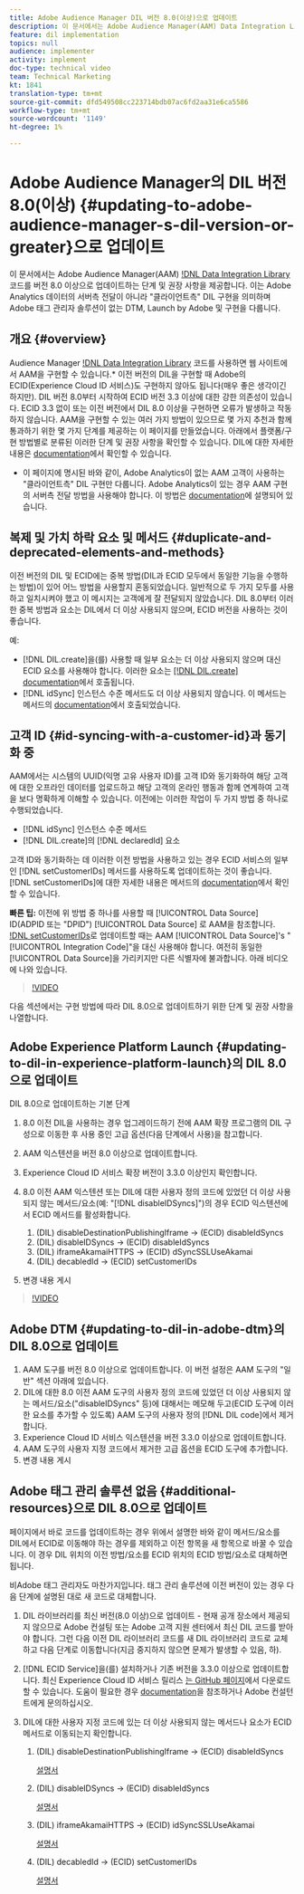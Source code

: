 ```yaml
---
title: Adobe Audience Manager DIL 버전 8.0(이상)으로 업데이트
description: 이 문서에서는 Adobe Audience Manager(AAM) Data Integration Library(DIL) 코드를 버전 8.0 이상으로 업데이트하는 단계 및 권장 사항을 제공합니다. 이는 Adobe Analytics 데이터의 서버측 전달이 아니라 "클라이언트측" DIL 구현을 의미하며 Adobe 태그 관리자 솔루션이 없는 DTM, Launch by Adobe 및 구현을 다룹니다.
feature: dil implementation
topics: null
audience: implementer
activity: implement
doc-type: technical video
team: Technical Marketing
kt: 1841
translation-type: tm+mt
source-git-commit: dfd549508cc223714bdb07ac6fd2aa31e6ca5586
workflow-type: tm+mt
source-wordcount: '1149'
ht-degree: 1%

---
```



# Adobe Audience Manager의 DIL 버전 8.0(이상) {#updating-to-adobe-audience-manager-s-dil-version-or-greater}으로 업데이트

이 문서에서는 Adobe Audience Manager(AAM) [!DNL Data Integration Library](DIL) 코드를 버전 8.0 이상으로 업데이트하는 단계 및 권장 사항을 제공합니다. 이는 Adobe Analytics 데이터의 서버측 전달이 아니라 &quot;클라이언트측&quot; DIL 구현을 의미하며 Adobe 태그 관리자 솔루션이 없는 DTM, Launch by Adobe 및 구현을 다룹니다.

## 개요 {#overview}

Audience Manager [!DNL Data Integration Library](DIL) 코드를 사용하면 웹 사이트에서 AAM을 구현할 수 있습니다.* 이전 버전의 DIL을 구현할 때 Adobe의 ECID(Experience Cloud ID 서비스)도 구현하지 않아도 됩니다(매우 좋은 생각이긴 하지만). DIL 버전 8.0부터 시작하여 ECID 버전 3.3 이상에 대한 강한 의존성이 있습니다. ECID 3.3 없이 또는 이전 버전에서 DIL 8.0 이상을 구현하면 오류가 발생하고 작동하지 않습니다. AAM을 구현할 수 있는 여러 가지 방법이 있으므로 몇 가지 추천과 함께 통과하기 위한 몇 가지 단계를 제공하는 이 페이지를 만들었습니다. 아래에서 플랫폼/구현 방법별로 분류된 이러한 단계 및 권장 사항을 확인할 수 있습니다. DIL에 대한 자세한 내용은 [documentation](https://marketing.adobe.com/resources/help/en_US/aam/c_dil.html)에서 확인할 수 있습니다.

* 이 페이지에 명시된 바와 같이, Adobe Analytics이 없는 AAM 고객이 사용하는 &quot;클라이언트측&quot; DIL 구현만 다룹니다. Adobe Analytics이 있는 경우 AAM 구현의 서버측 전달 방법을 사용해야 합니다. 이 방법은 [documentation](https://marketing.adobe.com/resources/help/en_US/reference/ssf.html)에 설명되어 있습니다.

## 복제 및 가치 하락 요소 및 메서드 {#duplicate-and-deprecated-elements-and-methods}

이전 버전의 DIL 및 ECID에는 중복 방법(DIL과 ECID 모두에서 동일한 기능을 수행하는 방법)이 있어 어느 방법을 사용할지 혼동되었습니다. 일반적으로 두 가지 모두를 사용하고 일치시켜야 했고 이 메시지는 고객에게 잘 전달되지 않았습니다. DIL 8.0부터 이러한 중복 방법과 요소는 DIL에서 더 이상 사용되지 않으며, ECID 버전을 사용하는 것이 좋습니다.

예:

* [!DNL DIL.create]을(를) 사용할 때 일부 요소는 더 이상 사용되지 않으며 대신 ECID 요소를 사용해야 합니다. 이러한 요소는 [[!DNL DIL.create] documentation](https://marketing.adobe.com/resources/help/en_US/aam/r_dil_create.html)에서 호출됩니다.
* [!DNL idSync] 인스턴스 수준 메서드도 더 이상 사용되지 않습니다. 이 메서드는 메서드의 [documentation](https://marketing.adobe.com/resources/help/en_US/aam/r_dil_idsync.html)에서 호출되었습니다.

## 고객 ID {#id-syncing-with-a-customer-id}과 동기화 중

AAM에서는 시스템의 UUID(익명 고유 사용자 ID)를 고객 ID와 동기화하여 해당 고객에 대한 오프라인 데이터를 업로드하고 해당 고객의 온라인 행동과 함께 연계하여 고객을 보다 명확하게 이해할 수 있습니다. 이전에는 이러한 작업이 두 가지 방법 중 하나로 수행되었습니다.

* [!DNL idSync] 인스턴스 수준 메서드
* [!DNL DIL.create]의 [!DNL declaredId] 요소

고객 ID와 동기화하는 데 이러한 이전 방법을 사용하고 있는 경우 ECID 서비스의 일부인 [!DNL setCustomerIDs] 메서드를 사용하도록 업데이트하는 것이 좋습니다. [!DNL setCustomerIDs]에 대한 자세한 내용은 메서드의 [documentation](https://marketing.adobe.com/resources/help/en_US/mcvid/mcvid_setcustomerids.html)에서 확인할 수 있습니다.

**빠른 팁:** 이전에 위 방법 중 하나를 사용할 때  [!UICONTROL Data Source] ID(ADPID 또는 &quot;DPID&quot;) [!UICONTROL Data Source] 로 AAM을 참조합니다. [!DNL setCustomerIDs](으)로 업데이트할 때는 AAM [!UICONTROL Data Source]&#39;s &quot;[!UICONTROL Integration Code]&quot;을 대신 사용해야 합니다. 여전히 동일한 [!UICONTROL Data Source]을 가리키지만 다른 식별자에 불과합니다. 아래 비디오에 나와 있습니다.

>[!VIDEO](https://video.tv.adobe.com/v/23873/?quality=12)

다음 섹션에서는 구현 방법에 따라 DIL 8.0으로 업데이트하기 위한 단계 및 권장 사항을 나열합니다.

## Adobe Experience Platform Launch {#updating-to-dil-in-experience-platform-launch}의 DIL 8.0으로 업데이트

DIL 8.0으로 업데이트하는 기본 단계

1. 8.0 이전 DIL을 사용하는 경우 업그레이드하기 전에 AAM 확장 프로그램의 DIL 구성으로 이동한 후 사용 중인 고급 옵션(다음 단계에서 사용)을 참고합니다.
1. AAM 익스텐션을 버전 8.0 이상으로 업데이트합니다.
1. Experience Cloud ID 서비스 확장 버전이 3.3.0 이상인지 확인합니다.
1. 8.0 이전 AAM 익스텐션 또는 DIL에 대한 사용자 정의 코드에 있었던 더 이상 사용되지 않는 메서드/요소(예: &quot;[!DNL disableIDSyncs]&quot;)의 경우 ECID 익스텐션에서 ECID 메서드를 활성화합니다.

   1. (DIL) disableDestinationPublishingIframe -> (ECID) disableIdSyncs
   1. (DIL) disableIDSyncs -> (ECID) disableIdSyncs
   1. (DIL) iframeAkamaiHTTPS -> (ECID) dSyncSSLUseAkamai
   1. (DIL) decabledId -> (ECID) setCustomerIDs

1. 변경 내용 게시

>[!VIDEO](https://video.tv.adobe.com/v/23874/?quality=12)

## Adobe DTM {#updating-to-dil-in-adobe-dtm}의 DIL 8.0으로 업데이트

1. AAM 도구를 버전 8.0 이상으로 업데이트합니다. 이 버전 설정은 AAM 도구의 &quot;일반&quot; 섹션 아래에 있습니다.
1. DIL에 대한 8.0 이전 AAM 도구의 사용자 정의 코드에 있었던 더 이상 사용되지 않는 메서드/요소(&quot;disableIDSyncs&quot; 등)에 대해서는 메모해 두고(ECID 도구에 이러한 요소를 추가할 수 있도록) AAM 도구의 사용자 정의 [!DNL DIL code]에서 제거합니다.
1. Experience Cloud ID 서비스 익스텐션을 버전 3.3.0 이상으로 업데이트합니다.
1. AAM 도구의 사용자 지정 코드에서 제거한 고급 옵션을 ECID 도구에 추가합니다.
1. 변경 내용 게시

## Adobe 태그 관리 솔루션 없음 {#additional-resources}으로 DIL 8.0으로 업데이트

페이지에서 바로 코드를 업데이트하는 경우 위에서 설명한 바와 같이 메서드/요소를 DIL에서 ECID로 이동해야 하는 경우를 제외하고 이전 항목을 새 항목으로 바꿀 수 있습니다. 이 경우 DIL 위치의 이전 방법/요소를 ECID 위치의 ECID 방법/요소로 대체하면 됩니다.

비Adobe 태그 관리자도 마찬가지입니다. 태그 관리 솔루션에 이전 버전이 있는 경우 다음 단계에 설명된 대로 새 코드로 대체합니다.

1. DIL 라이브러리를 최신 버전(8.0 이상)으로 업데이트 - 현재 공개 장소에서 제공되지 않으므로 Adobe 컨설팅 또는 Adobe 고객 지원 센터에서 최신 DIL 코드를 받아야 합니다. 그런 다음 이전 DIL 라이브러리 코드를 새 DIL 라이브러리 코드로 교체하고 다음 단계로 이동합니다(지금 중지하지 않으면 문제가 발생할 수 있음, 하).
1. [!DNL ECID Service]을(를) 설치하거나 기존 버전을 3.3.0 이상으로 업데이트합니다. 최신 Experience Cloud ID 서비스 릴리스 [는 GitHub 페이지](https://github.com/Adobe-Marketing-Cloud/id-service/releases)에서 다운로드할 수 있습니다. 도움이 필요한 경우 [documentation](https://marketing.adobe.com/resources/help/ko_KR/mcvid/)을 참조하거나 Adobe 컨설턴트에게 문의하십시오.

1. DIL에 대한 사용자 지정 코드에 있는 더 이상 사용되지 않는 메서드나 요소가 ECID 메서드로 이동되는지 확인합니다.

   1. (DIL) disableDestinationPublishingIframe -> (ECID) disableIdSyncs

      [설명서](https://marketing.adobe.com/resources/help/en_US/mcvid/mcvid-disableidsync.html)

   1. (DIL) disableIDSyncs -> (ECID) disableIdSyncs

      [설명서](https://marketing.adobe.com/resources/help/en_US/mcvid/mcvid-disableidsync.html)

   1. (DIL) iframeAkamaiHTTPS -> (ECID) idSyncSSLUseAkamai

      [설명서](https://marketing.adobe.com/resources/help/en_US/aam/r_dil_create.html)

   1. (DIL) decabledId -> (ECID) setCustomerIDs

      [설명서](https://marketing.adobe.com/resources/help/en_US/mcvid/mcvid_setcustomerids.html)
